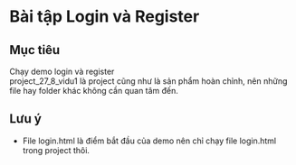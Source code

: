 # Bài tập Login và Register

## Mục tiêu
Chạy demo login và register  
project_27_8_vidu1 là project cũng như là sản phẩm hoàn chỉnh, nên những file hay folder khác không cần quan tâm đến.
## Lưu ý
- File login.html là điểm bắt đầu của demo nên chỉ chạy file login.html trong project thôi.
